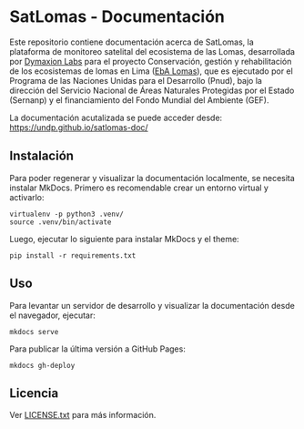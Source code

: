 # SatLomas - Documentación

Este repositorio contiene documentación acerca de SatLomas, la plataforma de
monitoreo satelital del ecosistema de las Lomas, desarrollada por [Dymaxion
Labs](https://dymaxionlabs.com) para el proyecto Conservación, gestión y
rehabilitación de los ecosistemas de lomas en Lima ([EbA Lomas](https://www.pe.undp.org/content/peru/es/home/projects/eba-lomas.html)), que es
ejecutado por el Programa de las Naciones Unidas para el Desarrollo (Pnud),
bajo la dirección del Servicio Nacional de Áreas Naturales Protegidas por
el Estado (Sernanp) y el financiamiento del Fondo Mundial del Ambiente (GEF).

La documentación acutalizada se puede acceder desde:
https://undp.github.io/satlomas-doc/

## Instalación

Para poder regenerar y visualizar la documentación localmente, se necesita
instalar MkDocs.  Primero es recomendable crear un entorno virtual y activarlo:

```
virtualenv -p python3 .venv/
source .venv/bin/activate
```

Luego, ejecutar lo siguiente para instalar MkDocs y el theme:

```
pip install -r requirements.txt
```


## Uso

Para levantar un servidor de desarrollo y visualizar la documentación desde el
navegador, ejecutar:

```
mkdocs serve
```

Para publicar la última versión a GitHub Pages:

```
mkdocs gh-deploy
```


## Licencia

Ver [LICENSE.txt](LICENSE.txt) para más información.
